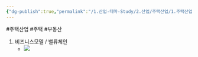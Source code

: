 ```yaml
---
{"dg-publish":true,"permalink":"/1.산업-테마-Study/2.산업/주택산업/1.주택산업/주택산업/","created":"2024-11-20T21:02:29.371+09:00","updated":"2025-06-26T17:05:32.275+09:00"}
---
```


#주택산업 #주택 #부동산 

1. 비즈니스모델 / 밸류체인
	- ![](https://i.imgur.com/d66DEvB.png)

